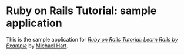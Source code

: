 # Ruby on Rails Tutorial: sample application

This is the sample application for
[*Ruby on Rails Tutorial: Learn Rails by Example*](http://railstutorial.org)
by [Michael Hart](http://michaelhartl.com/).
